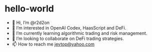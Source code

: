 # hello-world

- 👋 Hi, I’m @r2d2on
- 👀 I’m interested in OpenAI Codex, HaasScript and DeFi.
- 🌱 I’m currently learning algorithmic trading and risk management.
- 💞️ I’m looking to collaborate on DeFi trading strategies.
- 📫 How to reach me jevtop@yahoo.com
